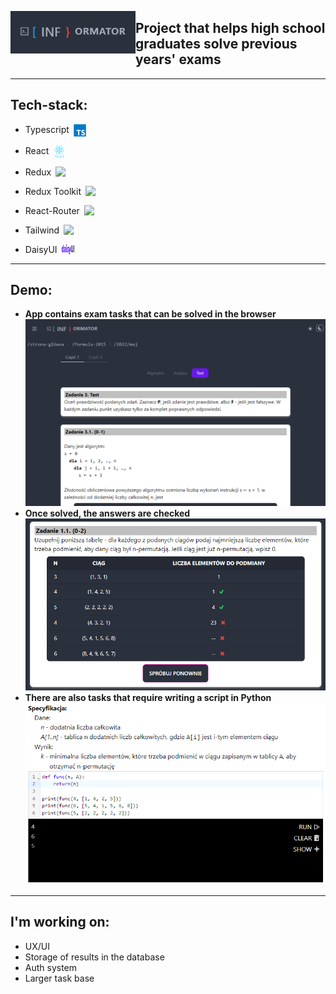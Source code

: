 <p><img align="left" src="./img/logo.png" width="200"> <p align="left"><h2>Project that helps high school graduates solve previous years' exams</h2></p> </p>
 
---

## Tech-stack:

- <p style="display: flex; gap: .5em">Typescript <img src="https://raw.githubusercontent.com/devicons/devicon/master/icons/typescript/typescript-original.svg" width="20"></p>
- <p style="display: flex; gap: .5em; ">React <img src="https://raw.githubusercontent.com/devicons/devicon/master/icons/react/react-original-wordmark.svg" width="20"></p>
- <p style="display: flex; gap: .5em; ">Redux <img src="https://raw.githubusercontent.com/reduxjs/redux/master/logo/logo.svg" width="20"></p>
- <p style="display: flex; gap: .5em; ">Redux Toolkit <img src="https://raw.githubusercontent.com/reduxjs/redux/master/logo/logo.svg" width="20"></p>
- <p style="display: flex; gap: .5em; ">React-Router <img src="https://reactrouter.com/_brand/react-router-mark-color.svg" width="20"></p>
- <p style="display: flex; gap: .5em; ">Tailwind <img src="https://tailwindcss.com/_next/static/media/tailwindcss-mark.79614a5f61617ba49a0891494521226b.svg" width="20"></p>
- <p style="display: flex; gap: .5em; ">DaisyUI <img src="https://raw.githubusercontent.com/saadeghi/files/main/daisyui/logo-4.svg" width="20"></p>

---

## Demo:

- <b>App contains exam tasks that can be solved in the browser
  <img src="./img/screen1.png"></b>
- <b>Once solved, the answers are checked
  <img src="./img/screen2.png"></b>
- <b>There are also tasks that require writing a script in Python
  <img src="./img/screen3.png"> </b>

---

## I'm working on:

- UX/UI
- Storage of results in the database
- Auth system
- Larger task base
